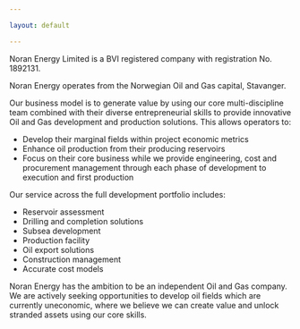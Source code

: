 ```yaml
---

layout: default

---
```


Noran Energy Limited is a BVI registered company with registration No. 1892131. 

Noran Energy operates from the Norwegian Oil and Gas capital, Stavanger.

Our business model is to generate value by using our core multi-discipline team combined with their diverse entrepreneurial skills to provide innovative Oil and Gas development and production solutions. This allows operators to:

- Develop their marginal fields within project economic metrics
- Enhance oil production from their producing reservoirs
- Focus on their core business while we provide engineering, cost and procurement management through each phase of development to execution and first production

Our service across the full development portfolio includes:

- Reservoir assessment
- Drilling and completion solutions
- Subsea development
- Production facility
- Oil export solutions
- Construction management
- Accurate cost models

Noran Energy has the ambition to be an independent Oil and Gas company. We are actively seeking opportunities to develop oil fields which are currently uneconomic, where we believe we can create value and unlock stranded assets using our core skills.
